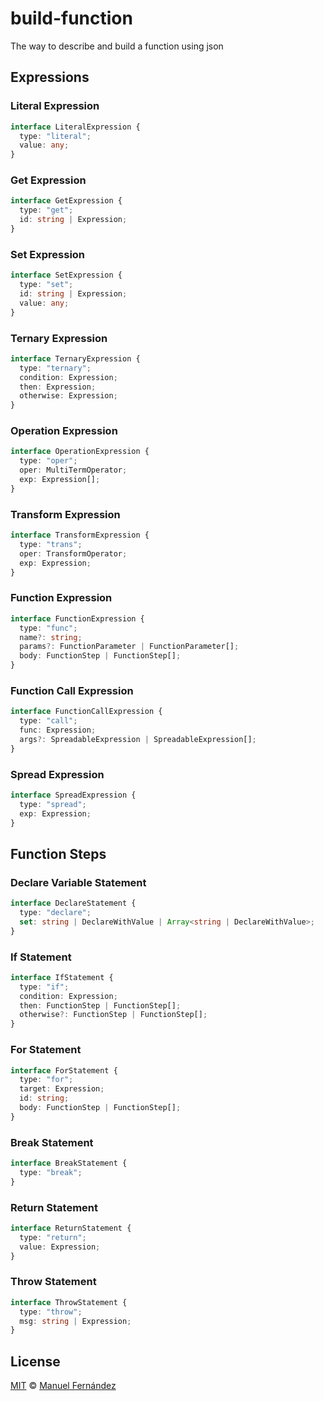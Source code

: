 # build-function

The way to describe and build a function using json

## Expressions

### Literal Expression

```typescript
interface LiteralExpression {
  type: "literal";
  value: any;
}
```

### Get Expression

```typescript
interface GetExpression {
  type: "get";
  id: string | Expression;
}
```

### Set Expression

```typescript
interface SetExpression {
  type: "set";
  id: string | Expression;
  value: any;
}
```

### Ternary Expression

```typescript
interface TernaryExpression {
  type: "ternary";
  condition: Expression;
  then: Expression;
  otherwise: Expression;
}
```

### Operation Expression

```typescript
interface OperationExpression {
  type: "oper";
  oper: MultiTermOperator;
  exp: Expression[];
}
```

### Transform Expression

```typescript
interface TransformExpression {
  type: "trans";
  oper: TransformOperator;
  exp: Expression;
}
```

### Function Expression

```typescript
interface FunctionExpression {
  type: "func";
  name?: string;
  params?: FunctionParameter | FunctionParameter[];
  body: FunctionStep | FunctionStep[];
}
```

### Function Call Expression

```typescript
interface FunctionCallExpression {
  type: "call";
  func: Expression;
  args?: SpreadableExpression | SpreadableExpression[];
}
```

### Spread Expression

```typescript
interface SpreadExpression {
  type: "spread";
  exp: Expression;
}
```

## Function Steps

### Declare Variable Statement

```typescript
interface DeclareStatement {
  type: "declare";
  set: string | DeclareWithValue | Array<string | DeclareWithValue>;
}
```

### If Statement

```typescript
interface IfStatement {
  type: "if";
  condition: Expression;
  then: FunctionStep | FunctionStep[];
  otherwise?: FunctionStep | FunctionStep[];
}
```

### For Statement

```typescript
interface ForStatement {
  type: "for";
  target: Expression;
  id: string;
  body: FunctionStep | FunctionStep[];
}
```

### Break Statement

```typescript
interface BreakStatement {
  type: "break";
}
```

### Return Statement

```typescript
interface ReturnStatement {
  type: "return";
  value: Expression;
}
```

### Throw Statement

```typescript
interface ThrowStatement {
  type: "throw";
  msg: string | Expression;
}
```

## License

[MIT](LICENCE) &copy; [Manuel Fernández](https://github.com/manferlo81)
